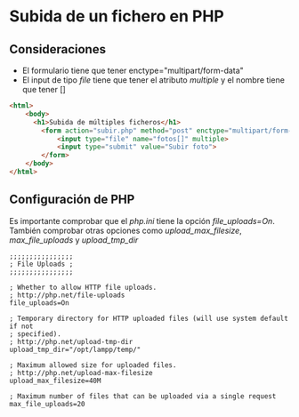 # Subida de un fichero en PHP

## Consideraciones
- El formulario tiene que tener enctype="multipart/form-data"
- El input de tipo *file* tiene que tener el atributo *multiple* y el nombre tiene que tener []

```html
<html>
	<body>
	  <h1>Subida de múltiples ficheros</h1>
		<form action="subir.php" method="post" enctype="multipart/form-data">
			<input type="file" name="fotos[]" multiple>
			<input type="submit" value="Subir foto">
		</form>
	</body>
</html>
```

## Configuración de PHP

Es importante comprobar que el *php.ini* tiene la opción *file_uploads=On*. También
comprobar otras opciones como *upload_max_filesize*, *max_file_uploads* y *upload_tmp_dir*

```
;;;;;;;;;;;;;;;;
; File Uploads ;
;;;;;;;;;;;;;;;;

; Whether to allow HTTP file uploads.
; http://php.net/file-uploads
file_uploads=On

; Temporary directory for HTTP uploaded files (will use system default if not
; specified).
; http://php.net/upload-tmp-dir
upload_tmp_dir="/opt/lampp/temp/"

; Maximum allowed size for uploaded files.
; http://php.net/upload-max-filesize
upload_max_filesize=40M

; Maximum number of files that can be uploaded via a single request
max_file_uploads=20
```
